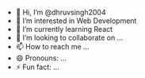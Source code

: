 - 👋 Hi, I’m @dhruvsingh2004
- 👀 I’m interested in Web Development 
- 🌱 I’m currently learning React 
- 💞️ I’m looking to collaborate on ...
- 📫 How to reach me ...
- 😄 Pronouns: ...
- ⚡ Fun fact: ...

<!---
dhruvsingh2004/dhruvsingh2004 is a ✨ special ✨ repository because its `README.md` (this file) appears on your GitHub profile.
You can click the Preview link to take a look at your changes.
--->
